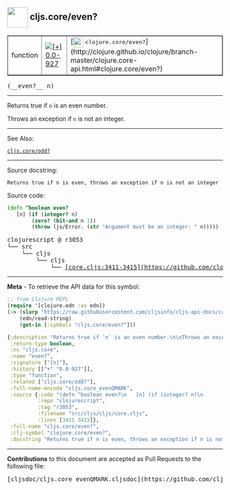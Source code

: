 ## <img width="48px" valign="middle" src="http://i.imgur.com/Hi20huC.png"> cljs.core/even?

 <table border="1">
<tr>

<td>function</td>
<td><a href="https://github.com/cljsinfo/cljs-api-docs/tree/0.0-927"><img valign="middle" alt="[+] 0.0-927" src="https://img.shields.io/badge/+-0.0--927-lightgrey.svg"></a> </td>
<td>
[<img height="24px" valign="middle" src="http://i.imgur.com/1GjPKvB.png"> <samp>clojure.core/even?</samp>](http://clojure.github.io/clojure/branch-master/clojure.core-api.html#clojure.core/even?)
</td>
</tr>
</table>

 <samp>
(__even?__ n)<br>
</samp>

---

Returns true if `n` is an even number.

Throws an exception if `n` is not an integer.

---


See Also:

[`cljs.core/odd?`](cljs.core_oddQMARK.md)<br>

---

Source docstring:

```
Returns true if n is even, throws an exception if n is not an integer
```

Source code:

```clj
(defn ^boolean even?
   [n] (if (integer? n)
        (zero? (bit-and n 1))
        (throw (js/Error. (str "Argument must be an integer: " n)))))
```

 <pre>
clojurescript @ r3053
└── src
    └── cljs
        └── cljs
            └── <ins>[core.cljs:3411-3415](https://github.com/clojure/clojurescript/blob/r3053/src/cljs/cljs/core.cljs#L3411-L3415)</ins>
</pre>


---

__Meta__ - To retrieve the API data for this symbol:

```clj
;; from Clojure REPL
(require '[clojure.edn :as edn])
(-> (slurp "https://raw.githubusercontent.com/cljsinfo/cljs-api-docs/catalog/cljs-api.edn")
    (edn/read-string)
    (get-in [:symbols "cljs.core/even?"]))
```

```clj
{:description "Returns true if `n` is an even number.\n\nThrows an exception if `n` is not an integer.",
 :return-type boolean,
 :ns "cljs.core",
 :name "even?",
 :signature ["[n]"],
 :history [["+" "0.0-927"]],
 :type "function",
 :related ["cljs.core/odd?"],
 :full-name-encode "cljs.core_evenQMARK",
 :source {:code "(defn ^boolean even?\n   [n] (if (integer? n)\n        (zero? (bit-and n 1))\n        (throw (js/Error. (str \"Argument must be an integer: \" n)))))",
          :repo "clojurescript",
          :tag "r3053",
          :filename "src/cljs/cljs/core.cljs",
          :lines [3411 3415]},
 :full-name "cljs.core/even?",
 :clj-symbol "clojure.core/even?",
 :docstring "Returns true if n is even, throws an exception if n is not an integer"}

```

---

__Contributions__ to this document are accepted as Pull Requests to the following file:

 <pre>
[cljsdoc/cljs.core_evenQMARK.cljsdoc](https://github.com/cljsinfo/cljs-api-docs/blob/master/cljsdoc/cljs.core_evenQMARK.cljsdoc)
</pre>

